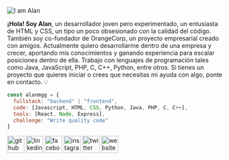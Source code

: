 ![I am Alan](https://raw.githubusercontent.com/alanmgg/readme/main/%40alanmgg._.banner.png)

<strong>¡Hola! Soy Alan</strong>, un desarrollador joven pero experimentado, un entusiasta de HTML y CSS, un tipo un poco obsesionado con la calidad del código. También soy co-fundador de OrangeCorp, un proyecto empresarial creado con amigos. Actualmente quiero desarrollarme dentro de una empresa y crecer, aportando mis conocimientos y ganando experiencia para escalar posiciones dentro de ella. Trabajo con lenguajes de programación tales como Java, JavaScript, PHP, C, C++, Python, entre otros. Si tienes un proyecto que quieres iniciar o crees que necesitas mi ayuda con algo, ponte en contacto. 💡

```javascript
const alanmgg = {
  fullstack: "backend" | "frontend",
  code: [Javascript, HTML, CSS, Python, Java, PHP, C, C++],
  tools: [React, Node, Express],
  challenge: "Write quality code"
}
```
[<img src='https://cdn.jsdelivr.net/npm/simple-icons@3.0.1/icons/github.svg' alt='github' height='40'>](https://github.com/alanmgg)
[<img src='https://cdn.jsdelivr.net/npm/simple-icons@3.0.1/icons/linkedin.svg' alt='linkedin' height='40'>](https://www.linkedin.com/in/alanmgg/)
[<img src='https://cdn.jsdelivr.net/npm/simple-icons@3.0.1/icons/facebook.svg' alt='facebook' height='40'>](https://www.facebook.com/Alan.Bananas.0)
[<img src='https://cdn.jsdelivr.net/npm/simple-icons@3.0.1/icons/instagram.svg' alt='instagram' height='40'>](https://www.instagram.com/alanmg._/)
[<img src='https://cdn.jsdelivr.net/npm/simple-icons@3.0.1/icons/twitter.svg' alt='twitter' height='40'>](https://twitter.com/AlanVlogz)
[<img src='https://cdn.jsdelivr.net/npm/simple-icons@3.0.1/icons/icloud.svg' alt='website' height='40'>](https://alanmgg.github.io/)  
